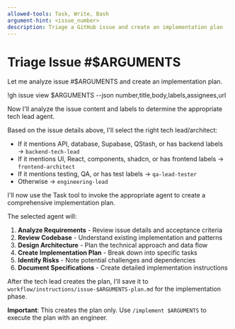 ```yaml
---
allowed-tools: Task, Write, Bash
argument-hint: <issue_number>
description: Triage a GitHub issue and create an implementation plan
---
```


# Triage Issue #$ARGUMENTS

Let me analyze issue #$ARGUMENTS and create an implementation plan.

!gh issue view $ARGUMENTS --json number,title,body,labels,assignees,url

Now I'll analyze the issue content and labels to determine the appropriate tech lead agent.

Based on the issue details above, I'll select the right tech lead/architect:
- If it mentions API, database, Supabase, QStash, or has backend labels → `backend-tech-lead`
- If it mentions UI, React, components, shadcn, or has frontend labels → `frontend-architect`
- If it mentions testing, QA, or has test labels → `qa-lead-tester`
- Otherwise → `engineering-lead`

I'll now use the Task tool to invoke the appropriate agent to create a comprehensive implementation plan.

The selected agent will:
1. **Analyze Requirements** - Review issue details and acceptance criteria
2. **Review Codebase** - Understand existing implementation and patterns
3. **Design Architecture** - Plan the technical approach and data flow
4. **Create Implementation Plan** - Break down into specific tasks
5. **Identify Risks** - Note potential challenges and dependencies
6. **Document Specifications** - Create detailed implementation instructions

After the tech lead creates the plan, I'll save it to `workflow/instructions/issue-$ARGUMENTS-plan.md` for the implementation phase.

**Important**: This creates the plan only. Use `/implement $ARGUMENTS` to execute the plan with an engineer.